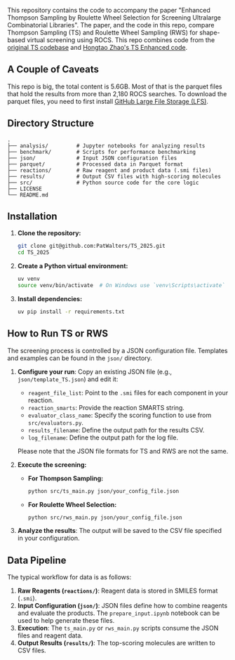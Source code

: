 This repository contains the code to accompany the paper "Enhanced Thompson Sampling by Roulette Wheel Selection for Screening Ultralarge Combinatorial Libraries".  The paper, and the code in this repo, compare Thompson Sampling (TS) and Roulette Wheel Sampling (RWS) for shape-based virtual screening using ROCS.  This repo combines code from the [original TS codebase](https://github.com/PatWalters/TS) and [Hongtao Zhao's TS Enhanced code](https://github.com/WIMNZhao/TS_Enhanced).

## A Couple of Caveats
This repo is big, the total content is 5.6GB.  Most of that is the parquet files that hold the results from more than 2,180 ROCS searches.  To download the parquet files, you need to first install [GitHub Large File Storage (LFS)](https://docs.github.com/en/repositories/working-with-files/managing-large-files/installing-git-large-file-storage).

## Directory Structure

```
.
├── analysis/         # Jupyter notebooks for analyzing results
├── benchmark/        # Scripts for performance benchmarking
├── json/             # Input JSON configuration files
├── parquet/          # Processed data in Parquet format
├── reactions/        # Raw reagent and product data (.smi files)
├── results/          # Output CSV files with high-scoring molecules
├── src/              # Python source code for the core logic
├── LICENSE
└── README.md
```

## Installation

1.  **Clone the repository:**
    ```bash
    git clone git@github.com:PatWalters/TS_2025.git
    cd TS_2025
    ```

2.  **Create a Python virtual environment:**
    ```bash
    uv venv
    source venv/bin/activate  # On Windows use `venv\Scripts\activate`
    ```

3.  **Install dependencies:**
    ```bash
    uv pip install -r requirements.txt
    ```

## How to Run TS or RWS

The screening process is controlled by a JSON configuration file. Templates and examples can be found in the `json/` directory.

1.  **Configure your run**: Copy an existing JSON file (e.g., `json/template_TS.json`) and edit it:
    -   `reagent_file_list`: Point to the `.smi` files for each component in your reaction.
    -   `reaction_smarts`: Provide the reaction SMARTS string.
    -   `evaluator_class_name`: Specify the scoring function to use from `src/evaluators.py`.
    -   `results_filename`: Define the output path for the results CSV.
    -   `log_filename`: Define the output path for the log file.

    Please note that the JSON file formats for TS and RWS are not the same. 

2.  **Execute the screening:**

    -   **For Thompson Sampling:**
        ```bash
        python src/ts_main.py json/your_config_file.json
        ```

    -   **For Roulette Wheel Selection:**
        ```bash
        python src/rws_main.py json/your_config_file.json
        ```

3.  **Analyze the results**: The output will be saved to the CSV file specified in your configuration.

## Data Pipeline

The typical workflow for data is as follows:

1.  **Raw Reagents (`reactions/`)**: Reagent data is stored in SMILES format (`.smi`).
2.  **Input Configuration (`json/`)**: JSON files define how to combine reagents and evaluate the products. The `prepare_input.ipynb` notebook can be used to help generate these files.
3.  **Execution**: The `ts_main.py` or `rws_main.py` scripts consume the JSON files and reagent data.
4.  **Output Results (`results/`)**: The top-scoring molecules are written to CSV files.
